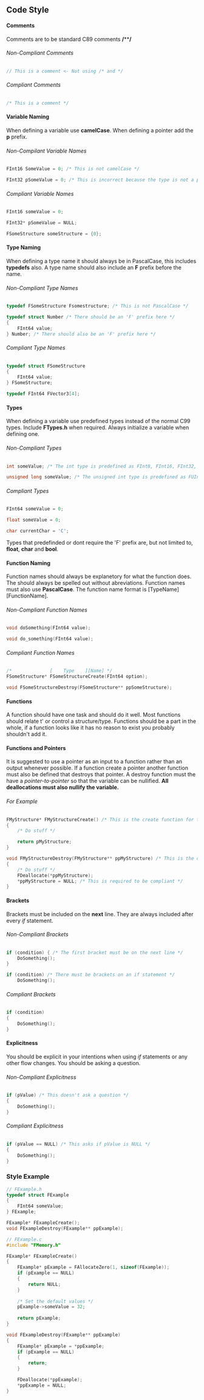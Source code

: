 ## Code Style

#### Comments
Comments are to be standard C89 comments **/******/**

###### Non-Compliant Comments
```c
// This is a comment <- Not using /* and */
```

###### Compliant Comments
```c
/* This is a comment */
```

#### Variable Naming
When defining a variable use **camelCase**. When defining a pointer add the **p** prefix.

###### Non-Compilant Variable Names
```c
FInt16 SomeValue = 0; /* This is not camelCase */
```
```c
FInt32 pSomeValue = 0; /* This is incorrect because the type is not a pointer */
```
###### Compliant Variable Names
```c
FInt16 someValue = 0;
```
```c
FInt32* pSomeValue = NULL;
```
```c
FSomeStructure someStructure = {0};
```
#### Type Naming
When defining a type name it should always be in PascalCase, this includes **typedefs** also. A type name should also include an **F** prefix before the name.

###### Non-Compliant Type Names
```c
typedef FSomeStructure Fsomestructure; /* This is not PascalCase */
``` 
```c
typedef struct Number /* There should be an 'F' prefix here */
{
    FInt64 value;
} Number; /* There should also be an 'F' prefix here */
```

###### Compliant Type Names
```c
typedef struct FSomeStructure
{
    FInt64 value;
} FSomeStructure;
```
```c
typedef FInt64 FVector3[4];
```

#### Types
When defining a variable use predefined types instead of the normal C99 types. Include **FTypes.h** when required. Always initialize a variable when defining one.

###### Non-Compliant Types
```c
int someValue; /* The int type is predefined as FInt8, FInt16, FInt32, FInt64. */
```
```c
unsigned long someValue; /* The unsigned int type is predefined as FUInt8, FUInt16, FUInt32, FUInt64 */
```
###### Compliant Types
```c
FInt64 someValue = 0;
```
```c
float someValue = 0;
```
```c
char currentChar = 'C'; 
```

Types that predefinded or dont require the 'F' prefix are, but not limited to, **float**, **char** and **bool**.

#### Function Naming
Function names should always be explanetory for what the function does. The should always be spelled out without abreviations. Function names must also use **PascalCase**. 
The function name format is [TypeName][FunctionName].


###### Non-Compliant Function Names
```c
void doSomething(FInt64 value);
```
```c
void do_something(FInt64 value);
```

###### Compliant Function Names
```c
/*              [    Type    ][Name] */
FSomeStructure* FSomeStructureCreate(FInt64 option);
```
```c
void FSomeStructureDestroy(FSomeStructure** ppSomeStructure);
```


#### Functions
A function should have one task and should do it well. Most functions should relate t' or control a structure/type. Functions should be a part in the whole, if a function looks like it has no reason to exist you probably shouldn't add it. 

#### Functions and Pointers
It is suggested to use a pointer as an input to a function rather than an output whenever possible. If a function create a pointer another function must also be defined that destroys that pointer. A destroy function must the have a *pointer-to-pointer* so that the variable can be nullified. **All deallocations must also nullify the variable.**

###### For Example
```c
FMyStructure* FMyStructureCreate() /* This is the create function for the structure */
{
    /* Do stuff */

    return pMyStructure;
}

void FMyStructureDestroy(FMyStructure** ppMyStructure) /* This is the destroy function */
{
    /* Do stuff */
    FDeallocate(*ppMyStructure);
    *ppMyStructure = NULL; /* This is required to be compliant */
}
```

#### Brackets
Brackets must be included on the **next** line. They are always included after every *if* statement.

###### Non-Compliant Brackets
```c
if (condition) { /* The first bracket must be on the next line */
    DoSomething();
}
```
```c
if (condition) /* There must be brackets on an if statement */
    DoSomething();
```

###### Compliant Brackets
```c
if (condition)
{
    DoSomething();
}
```

#### Explicitness
You should be explicit in your intentions when using *if* statements or any other flow changes. You should be asking a question.

###### Non-Compliant Explicitness
```c
if (pValue) /* This doesn't ask a question */
{
    DoSomething();
}
```

###### Compliant Explicitness
```c
if (pValue == NULL) /* This asks if pValue is NULL */
{
    DoSomething();
}
```

### Style Example
```c
// FExample.h
typedef struct FExample
{
    FInt64 someValue;
} FExample;

FExample* FExampleCreate();
void FExampleDestroy(FExample** ppExample);
```
```c
// FExample.c
#include "FMemory.h"

FExample* FExampleCreate()
{
    FExample* pExample = FAllocateZero(1, sizeof(FExample));
    if (pExample == NULL)
    {
        return NULL; 
    }
    
    /* Set the default values */
    pExample->someValue = 32;
    
    return pExample;
}

void FExampleDestroy(FExample** ppExample)
{
    FExample* pExample = *ppExample;    
    if (pExample == NULL)
    {
        return;
    }    

    FDeallocate(*ppExample);
    *ppExample = NULL;
}
```